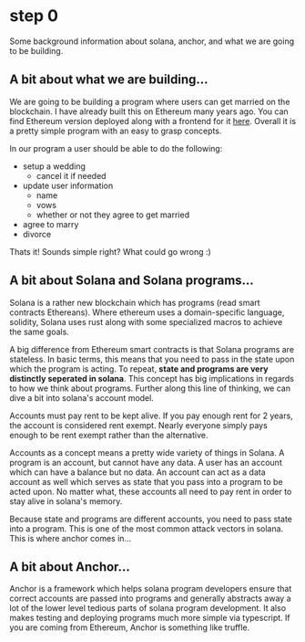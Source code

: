 # step 0

Some background information about solana, anchor, and what we are going to be building.

## A bit about what we are building...

We are going to be building a program where users can get married on the blockchain. I have already built this on Ethereum many years ago. You can find Ethereum version deployed along with a frontend
for it [here](https://cryptoweddings.io). Overall it is a pretty simple program with an easy to grasp concepts.

In our program a user should be able to do the following:

- setup a wedding
  - cancel it if needed
- update user information
  - name
  - vows
  - whether or not they agree to get married
- agree to marry
- divorce

Thats it! Sounds simple right? What could go wrong :)

## A bit about Solana and Solana programs...

Solana is a rather new blockchain which has programs (read smart contracts Ethereans). Where ethereum uses a domain-specific language, solidity, Solana uses rust along with some specialized macros
to achieve the same goals.

A big difference from Ethereum smart contracts is that Solana programs are stateless. In basic terms, this means that you need to pass in the state upon which the program is acting.
To repeat, **state and programs are very distinctly seperated in solana**. This concept has big implications in regards to how we think about programs. Further along this line of thinking, we can
dive a bit into solana's account model.

Accounts must pay rent to be kept alive. If you pay enough rent for 2 years, the account is considered rent exempt. Nearly everyone simply pays enough to be rent exempt rather than the alternative.

Accounts as a concept means a pretty wide variety of things in Solana. A program is an account, but cannot have any data. A user has an account which can have a balance but no data. An account can
act as a data account as well which serves as state that you pass into a program to be acted upon. No matter what, these accounts all need to pay rent in order to stay alive in solana's memory.

Because state and programs are different accounts, you need to pass state into a program. This is one of the most common attack vectors in solana. This is where anchor comes in...

## A bit about Anchor...

Anchor is a framework which helps solana program developers ensure that correct accounts are passed into programs and generally abstracts away a lot of the lower level tedious parts of solana program
development. It also makes testing and deploying programs much more simple via typescript. If you are coming from Ethereum, Anchor is something like truffle.
